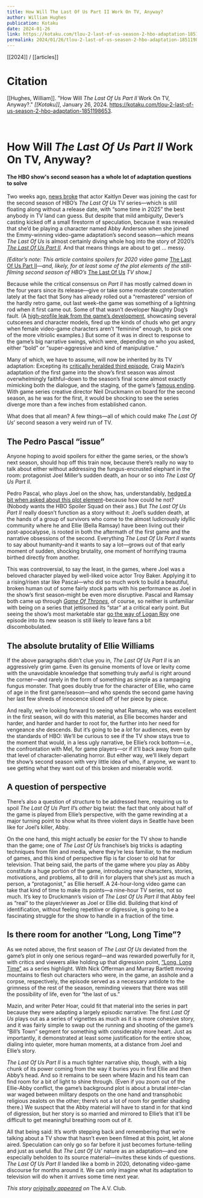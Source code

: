 ```yaml
---
title: How Will The Last Of Us Part II Work On TV, Anyway?
author: William Hughes
publication: Kotaku
date: 2024-01-26
link: https://kotaku.com/tlou-2-last-of-us-season-2-hbo-adaptation-1851198653
permalink: 2024/01/26/tlou-2-last-of-us-season-2-hbo-adaptation-1851198653
---
```


[[2024]] / [[articles]]

# Citation

[[Hughes, William]]. "How Will _The Last Of Us Part II_ Work On TV, Anyway?." *[[Kotaku]]*, January 26, 2024. <https://kotaku.com/tlou-2-last-of-us-season-2-hbo-adaptation-1851198653>.

<br>

# How Will _The Last Of Us Part II_ Work On TV, Anyway?

#### The HBO show's second season has a whole lot of adaptation questions to solve

Two weeks ago, [news broke](https://variety.com/2024/tv/news/last-of-us-season-2-cast-kaitlyn-dever-abby-1235866127/) that actor Kaitlyn Dever was joining the cast for the second season of HBO’s _The Last Of Us_ TV series—which is still floating along without a release date, with “some time in 2025” the best anybody in TV land can guess. But despite that mild ambiguity, Dever’s casting kicked off a small firestorm of speculation, because it was revealed that she’d be playing a character named Abby Anderson when she joined the Emmy-winning video-game adaptation’s second season—which means _The Last Of Us_ is almost certainly diving whole hog into the story of 2020’s [_The Last Of Us Part II_](https://howl.me/cluN6sXldBW). And that means things are about to get … messy.  

_[Editor’s note: This article contains spoilers for 2020 video game_ [The Last Of Us Part II](https://www.avclub.com/the-last-of-us-part-ii-boldly-reckons-with-its-predeces-1844043738)_—and, likely, for at least some of the plot elements of the still-filming second season of HBO’s_ [The Last Of Us](https://www.avclub.com/tv/reviews/the-last-of-us-2023) _TV show.]_ 

Because while the critical consensus on _Part II_ has mostly calmed down in the four years since its release—give or take some moderate consternation lately at the fact that Sony has already rolled out a “remastered” version of the hardly retro game, out last week–the game was something of a lightning rod when it first came out. Some of that wasn’t developer Naughty Dog’s fault. (A [high-profile leak from the game’s development](https://kotaku.com/psa-beware-of-massive-the-last-of-us-ii-spoilers-from-1843105989), showcasing several cutscenes and character models, fired up the kinds of chuds who get angry when female video-game characters aren’t “feminine” enough, to pick one of the more vitriolic examples.) But some of it was in direct to response to the game’s big narrative swings, which were, depending on who you asked, either “bold” or “super-aggressive and kind of manipulative.”

Many of which, we have to assume, will now be inherited by its TV adaptation: Excepting its [critically heralded third episode](https://www.avclub.com/hbos-the-last-of-us-recap-season-1-episode-3-1850040180), Craig Mazin’s adaptation of the first game into the show’s first season was almost overwhelmingly faithful–down to the season’s final scene almost exactly mimicking both the dialogue, and the staging, of the game’s [famous ending](https://www.avclub.com/games-over-the-best-endings-in-gaming-1843539294). With game series creative director Neil Druckmann on board for the second season, as he was for the first, it would be shocking to see the series diverge more than a few inches from established canon.

What does that all mean? A few things—all of which could make _The Last Of Us_’ second season a very weird run of TV.

## The Pedro Pascal “issue”

Anyone hoping to avoid spoilers for either the game series, or the show’s next season, should hop off this train now, because there’s really no way to talk about either without addressing the fungus-encrusted elephant in the room: protagonist Joel Miller’s sudden death, an hour or so into _The Last Of Us Part II_.

Pedro Pascal, who plays Joel on the show, has, understandably, [hedged a bit when asked about this plot element](https://www.dexerto.com/tv-movies/pedro-pascal-hints-the-last-of-us-season-2-may-deviate-from-major-character-death-2488281/)–because how could he not? (Nobody wants the HBO Spoiler Squad on their ass.) But _The Last Of Us Part II_ really doesn’t function as a story without it: Joel’s sudden death, at the hands of a group of survivors who come to the almost ludicrously idyllic community where he and Ellie (Bella Ramsay) have been living out their post-apocalypse, is rooted in both the aftermath of the first game and the narrative obsessions of the second. Everything _The Last Of Us Part II_ wants to say about humanity–and it wants to say a lot—grows out of that early moment of sudden, shocking brutality, one moment of horrifying trauma birthed directly from another.

This was controversial, to say the least, in the games, where Joel was a beloved character played by well-liked voice actor Troy Baker. Applying it to a rising/risen star like Pascal—who did so much work to build a beautiful, broken human out of some fairly stock parts with his performance as Joel in the show’s first season–might be even more disruptive. Pascal and Ramsay both came up through [_Game Of Thrones_](https://www.avclub.com/tv/reviews/game-of-thrones-newbies), of course, so neither is unfamiliar with being on a series that jettisoned its “star” at a critical early point. But seeing the show’s most marketable star [go the way of Logan Roy](https://www.avclub.com/succession-review-season-4-episode-3-1850318049) one episode into its new season is still likely to leave fans a bit discombobulated.

## The absolute brutality of Ellie Williams

If the above paragraphs didn’t clue you in, _The Last Of Us Part II_ is an aggressively grim game. Even its genuine moments of love or levity come with the unavoidable knowledge that something truly awful is right around the corner—and rarely in the form of something as simple as a rampaging fungus monster. That goes doubly true for the character of Ellie, who came of age in the first game/season—and who spends the second game having her last few shreds of innocence sliced off of her piece by piece.

And really, we’re looking forward to seeing what Ramsay, who was excellent in the first season, will do with this material, as Ellie becomes harder and harder, and harder and harder to root for, the further into her need for vengeance she descends. But it’s going to be a _lot_ for audiences, even by the standards of HBO: We’ll be curious to see if the TV show stays true to the moment that would, in a less ugly narrative, be Ellie’s rock bottom—i.e., the confrontation with Mel, for game players—or if it’ll back away from quite that level of character-alienating horror. But either way, we’ll likely depart the show’s second season with very little idea of who, if anyone, we want to see getting what they want out of this broken and miserable world.

## A question of perspective

There’s also a question of structure to be addressed here, requiring us to spoil _The Last Of Us Part II_’s _other_ big twist: the fact that only about half of the game is played from Ellie’s perspective, with the game rewinding at a major turning point to show what its three violent days in Seattle have been like for Joel’s killer, Abby.

On the one hand, this might actually be _easier_ for the TV show to handle than the game; one of _The Last Of Us_ franchise’s big tricks is adapting techniques from film and media, where they’re less familiar, to the medium of games, and this kind of perspective flip is far closer to old hat for television. That being said, the parts of the game where you play as Abby constitute a huge portion of the game, introducing new characters, stories, motivations, and problems, all to drill in for players that she’s just as much a person, a “protagonist,” as Ellie herself. A 24-hour-long video game can take that kind of time to make its points—a nine-hour TV series, not so much. It’s key to Druckmann’s vision of _The Last Of Us Part II_ that Abby feel as “real” to the player/viewer as Joel or Ellie did. Building that kind of identification, without feeling repetitive or digressive, is going to be a fascinating struggle for the show to handle in a fraction of the time.

## Is there room for another “Long, Long Time”?

As we noted above, the first season of _The Last Of Us_ deviated from the game’s plot in only one serious regard—and was rewarded powerfully for it, with critics and viewers alike holding up that digression point, [“Long, Long Time”](https://www.avclub.com/hbos-the-last-of-us-recap-season-1-episode-3-1850040180) as a series highlight. With Nick Offerman and Murray Bartlett moving mountains to flesh out characters who were, in the game, an asshole and a corpse, respectively, the episode served as a necessary antidote to the grimness of the rest of the season, reminding viewers that there was still the possibility of life, even for “the last of us.”

Mazin, and writer Peter Hoar, could fit that material into the series in part because they were adapting a largely episodic narrative: The first _Last Of Us_ plays out as a series of vignettes as much as it is a more cohesive story, and it was fairly simple to swap out the running and shooting of the game’s “Bill’s Town” segment for something with considerably more heart. Just as importantly, it demonstrated at least some justification for the entire show, dialing into quieter, more human moments, at a distance from Joel and Ellie’s story.

_The Last Of Us Part II_ is a much tighter narrative ship, though, with a big chunk of its power coming from the way it buries you in first Ellie and then Abby’s head. And so it remains to be seen where Mazin and his team can find room for a bit of light to shine through. (Even if you zoom out of the Ellie-Abby conflict, the game’s background plot is about a brutal inter-clan war waged between military despots on the one hand and transphobic religious zealots on the other; there’s not a lot of room for gentler shading there.) We suspect that the Abby material will have to stand in for that kind of digression, but her story is so married and mirrored to Ellie’s that it’ll be difficult to get meaningful breathing room out of it.

All that being said: It’s worth stepping back and remembering that we’re talking about a TV show that hasn’t even been filmed at this point, let alone aired. Speculation can only go so far before it just becomes fortune-telling and just as useful. But _The Last Of Us_’ nature as an adaptation—and one especially beholden to its source material—invites these kinds of questions. _The Last Of Us Part II_ landed like a bomb in 2020, detonating video-game discourse for months around it. We can only imagine what its adaptation to television will do when it arrives some time next year.

_This story_ [_originally appeared_](https://www.avclub.com/the-last-of-us-part-ii-adaptation-hbo-season-2-plot-1851187421) _on_ The A.V. Club.